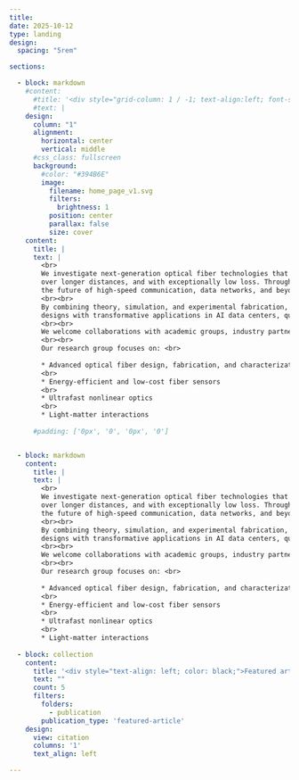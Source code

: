 ```yaml
---
title:
date: 2025-10-12
type: landing
design:
  spacing: "5rem"

sections:

  - block: markdown
    #content:
      #title: '<div style="grid-column: 1 / -1; text-align:left; font-size:1rem;">MOFLab projects</div>'
      #text: |
    design:
      column: "1"
      alignment:
        horizontal: center
        vertical: middle
      #css_class: fullscreen
      background:
        #color: "#394B6E"
        image:
          filename: home_page_v1.svg
          filters:
            brightness: 1
          position: center
          parallax: false
          size: cover
    content:
      title: |       
      text: |
        <br>
        We investigate next-generation optical fiber technologies that redefine how light travels. Our work centers on innovative hollow-core fibers—engineered with microscopic air channels that let light propagate faster,
        over longer distances, and with exceptionally low loss. Through advanced microstructured designs, we aim to achieve ultra-low transmission loss, minimal latency, and broad bandwidth, opening new possibilities for
        the future of high-speed communication, data networks, and beyond.
        <br><br>
        By combining theory, simulation, and experimental fabrication, we aim to understand the underlying physics of light propagation in complex fiber geometries. Our insights drive the development of practical fiber
        designs with transformative applications in AI data centers, quantum communication, ultrafast data transmission, advanced laser systems, fiber-optic sensing, and biomedical imaging.
        <br><br>
        We welcome collaborations with academic groups, industry partners, and students interested in shaping the next generation of photonic technologies.
        <br><br>
        Our research group focuses on: <br>
    
        * Advanced optical fiber design, fabrication, and characterization
        <br>
        * Energy-efficient and low-cost fiber sensors
        <br>
        * Ultrafast nonlinear optics
        <br>
        * Light-matter interactions
            
      #padding: ['0px', '0', '0px', '0']


  - block: markdown
    content:
      title: |       
      text: |
        <br>
        We investigate next-generation optical fiber technologies that redefine how light travels. Our work centers on innovative hollow-core fibers—engineered with microscopic air channels that let light propagate faster,
        over longer distances, and with exceptionally low loss. Through advanced microstructured designs, we aim to achieve ultra-low transmission loss, minimal latency, and broad bandwidth, opening new possibilities for
        the future of high-speed communication, data networks, and beyond.
        <br><br>
        By combining theory, simulation, and experimental fabrication, we aim to understand the underlying physics of light propagation in complex fiber geometries. Our insights drive the development of practical fiber
        designs with transformative applications in AI data centers, quantum communication, ultrafast data transmission, advanced laser systems, fiber-optic sensing, and biomedical imaging.
        <br><br>
        We welcome collaborations with academic groups, industry partners, and students interested in shaping the next generation of photonic technologies.
        <br><br>
        Our research group focuses on: <br>
    
        * Advanced optical fiber design, fabrication, and characterization
        <br>
        * Energy-efficient and low-cost fiber sensors
        <br>
        * Ultrafast nonlinear optics
        <br>
        * Light-matter interactions
  
  - block: collection
    content:
      title: '<div style="text-align: left; color: black;">Featured articles</div>'
      text: ""
      count: 5
      filters:
        folders:
          - publication
        publication_type: 'featured-article'
    design:
      view: citation
      columns: '1'
      text_align: left

---
```



